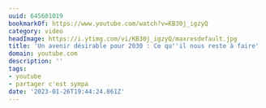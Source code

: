 ```yaml
---
uuid: 645601019
bookmarkOf: https://www.youtube.com/watch?v=KB30j_igzyQ
category: video
headImage: https://i.ytimg.com/vi/KB30j_igzyQ/maxresdefault.jpg
title: 'Un avenir désirable pour 2030 : Ce qu''il nous reste à faire'
domain: youtube.com
description: ''
tags:
- youtube
- partager c'est sympa
date: '2023-01-26T19:44:24.861Z'
---
```



